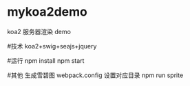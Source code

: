 # mykoa2demo
koa2 服务器渲染 demo

#技术
koa2+swig+seajs+jquery

#运行
npm install
npm start

#其他
生成雪碧图
webpack.config 设置对应目录
npm run sprite
